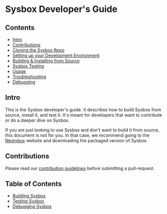 # Sysbox Developer's Guide

## Contents

-   [Intro](#intro)
-   [Contributions](#contributions)
-   [Cloning the Sysbox Repo](#cloning-the-sysbox-repo)
-   [Setting up your Development Environment](#setting-up-your-development-environment)
-   [Building & Installing from Source](#building--installing-from-source)
-   [Sysbox Testing](#sysbox-testing)
-   [Usage](#usage)
-   [Troubleshooting](#troubleshooting)
-   [Debugging](#debugging)

## Intro

This is the Sysbox developer's guide. It describes how to build Sysbox from
source, install it, and test it. It's meant for developers that want to
contribute or do a deeper dive on Sysbox.

If you are just looking to use Sysbox and don't want to build it from source,
this document is not for you. In that case, we recommend going to the [Nestybox](https://www.nestybox.com)
website and downloading the packaged version of Sysbox.

## Contributions

Please read our [contribution guidelines](../../CONTRIBUTING.md) before
submitting a pull-request.

## Table of Contents

-   [Building Sysbox](build.md)
-   [Testing Sysbox](test.md)
-   [Debugging Sysbox](debug.md)
